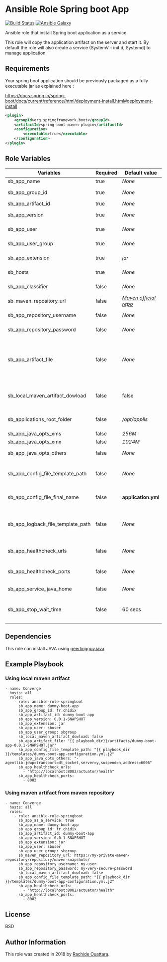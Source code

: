 Ansible Role Spring boot App
=========

[![Build Status](https://travis-ci.org/orachide/ansible-role-springboot.svg?branch=master)](https://travis-ci.org/orachide/ansible-role-springboot)
[![Ansible Galaxy](https://img.shields.io/badge/galaxy-orachide-660198.svg)](https://galaxy.ansible.com/orachide)

Ansible role that install Spring boot application as a service.

This role will copy the application artifact on the server and start it. By default the role will also create a service (SystemV - init.d, Systemd) to manage application

Requirements
------------

Your spring boot application should be previously packaged as a fully executable jar as explained here :

https://docs.spring.io/spring-boot/docs/current/reference/html/deployment-install.html#deployment-install


```xml
<plugin>
	<groupId>org.springframework.boot</groupId>
	<artifactId>spring-boot-maven-plugin</artifactId>
	<configuration>
		<executable>true</executable>
	</configuration>
</plugin>
```


Role Variables
--------------

| Variables | Required | Default value | Description |
|-----------|----------|---------------|-------------|
| sb_app_name  | true     | *None*          | the application name |
| sb_app_group_id  | true     | *None*          | the maven artifact group id |
| sb_app_artifact_id  | true     | *None*          | the maven artifact id |
| sb_app_version  | true     | *None*          | the maven artifact version |
| sb_app_user  | true     | *None*          | the owner of application files on server|
| sb_app_user_group  | true     | *None*          | the group owninng application files |
| sb_app_extension  | true     | *jar*          | the artifact file extension. (jar,war,ear) |
| sb_hosts  | true     | *None*          | List of hostnames that the install should run on.|
| sb_app_classifier  | false     | *None*          | the artifact file classifier (SOURCES,DOCS...) |
| sb_maven_repository_url  | false     | *[Maven official repo](http://repo1.maven.org/maven2)*          | the url to the maven repository |
| sb_app_repository_username  | false     | *None*          | username used for mave repo authentication |
| sb_app_repository_password  | false     | *None*          | password used for mave repo authentication |
| sb_app_artifact_file  | false     | *None*          | the local path to the artifact to deploy. If defined the role won't download artifact from *sb_maven_repository_url* but will use local artifact file. |
| sb_local_maven_artifact_dowload | false | false | Artifact should be download locally first and then copy to remote host? |
| sb_applications_root_folder  | false     | */opt/applis*         | the root folder where application files will be copy|
| sb_app_java_opts_xms  | false     | *256M*          | JAVA XMS value |
| sb_app_java_opts_xmx  | false     | *1024M*          | JAVA XMX value |
| sb_app_java_opts_others  | false     | *None*          | Custom JAVA_OPTS options |
| sb_app_config_file_template_path  | false     | *None*          | Spring application.yml file template path. This file will be copy near to the artifact  |
| sb_app_config_file_final_name  | false     | **application.yml**          | Configuration file final name, could be *.yml or *.properties  |
| sb_app_logback_file_template_path  | false     | *None*          | Logback file template path. This file will be loaded by setting `logging.config` system property  |
| sb_app_healthcheck_urls  | false     | *None*          | Http urls to check if the service is healthy (should be an array)|
| sb_app_healthcheck_ports  | false     | *None*          | TCP Ports to check if the service is healthy (should be an array)|
| sb_app_service_java_home  | false     | *None*          | Set the __JAVA_HOME__ to use |
| sb_app_stop_wait_time  | false     | 60 secs         | The time in seconds to wait when stopping the application before forcing a shutdown  |




Dependencies
------------

This role can install JAVA using [geerlingguy.java](https://github.com/geerlingguy/ansible-role-java)

Example Playbook
----------------

### Using local maven artifact


    - name: Converge
      hosts: all
      roles:
        - role: ansible-role-springboot
          sb_app_name: dummy-boot-app
          sb_app_group_id: fr.chidix
          sb_app_artifact_id: dummy-boot-app
          sb_app_version: 0.0.1-SNAPSHOT
          sb_app_extension: jar
          sb_app_user: sbuser
          sb_app_user_group: sbgroup
          sb_local_maven_artifact_dowload: false
          sb_app_artifact_file: "{{ playbook_dir}}/artifacts/dummy-boot-app-0.0.1-SNAPSHOT.jar"
          sb_app_config_file_template_path: "{{ playbook_dir }}/templates/dummy-boot-app-configuration.yml.j2"
          sb_app_java_opts_others: "-agentlib:jdwp=transport=dt_socket,server=y,suspend=n,address=6006"
          sb_app_healthcheck_urls:
            - "http://localhost:8082/actuator/health"
          sb_app_healthcheck_ports:
            - 8082

### Using maven artifact from maven repository


    - name: Converge
      hosts: all
      roles:
        - role: ansible-role-springboot
          sb_app_as_a_service: true
          sb_app_name: dummy-boot-app
          sb_app_group_id: fr.chidix
          sb_app_artifact_id: dummy-boot-app
          sb_app_version: 0.0.1-SNAPSHOT
          sb_app_extension: jar
          sb_app_user: sbuser
          sb_app_user_group: sbgroup
          sb_maven_repository_url: https://my-private-maven-repository/repository/maven-snapshots/
          sb_app_repository_username: my-user
          sb_app_repository_password: my-very-secure-password
          sb_local_maven_artifact_dowload: false
          sb_app_config_file_template_path: "{{ playbook_dir }}/templates/dummy-boot-app-configuration.yml.j2"
          sb_app_healthcheck_urls:
            - "http://localhost:8082/actuator/health"
          sb_app_healthcheck_ports:
            - 8082

License
-------

BSD

Author Information
------------------

This role was created in 2018 by [Rachide Ouattara](https://orachide.chidix.fr/).
